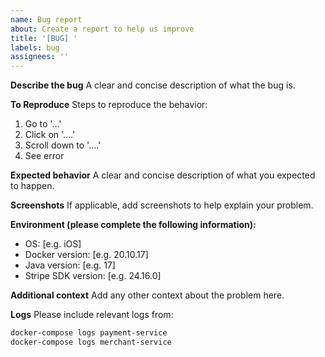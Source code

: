 ```yaml
---
name: Bug report
about: Create a report to help us improve
title: '[BUG] '
labels: bug
assignees: ''
---
```


**Describe the bug**
A clear and concise description of what the bug is.

**To Reproduce**
Steps to reproduce the behavior:
1. Go to '...'
2. Click on '....'
3. Scroll down to '....'
4. See error

**Expected behavior**
A clear and concise description of what you expected to happen.

**Screenshots**
If applicable, add screenshots to help explain your problem.

**Environment (please complete the following information):**
 - OS: [e.g. iOS]
 - Docker version: [e.g. 20.10.17]
 - Java version: [e.g. 17]
 - Stripe SDK version: [e.g. 24.16.0]

**Additional context**
Add any other context about the problem here.

**Logs**
Please include relevant logs from:
```bash
docker-compose logs payment-service
docker-compose logs merchant-service
```
